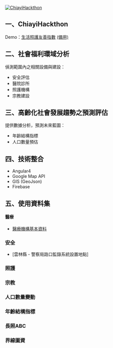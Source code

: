 [![ChiayiHackthon](http://i.imgur.com/EBGyKFv.jpg)](http://www.accupass.com/go/hackforlocal)

## 一、ChiayiHackthon
Demo：[生活照護友善指數](https://chiayi-ht.robby570.tw/)
[(備用)](https://gmap-1499610594295.firebaseapp.com/)

## 二、社會福利環域分析
偵測範圍內之相關設備與建設：
+ 安全評估
+ 醫院診所
+ 照護機構
+ 宗教建設

## 三、高齡化社會發展趨勢之預測評估
提供數據分析，預測未來藍圖：
+ 年齡結構指標
+ 人口數量預估

## 四、技術整合
+ Angular4
+ Google Map API
+ GIS (GeoJson)
+ Firebase

## 五、使用資料集
#### 醫療
+ [醫療機構基本資料](http://data.gov.tw/node/15393)
### 安全
+ [雲林縣 - 警察局路口監錄系統設置地點]
### 照護
### 宗教
### 人口數量變動
### 年齡結構指標
### 長照ABC
### 界線圖資


